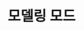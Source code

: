 ---
layout: default
title: 모델링 모드
nav_order: 2
permalink: /docs/assemblies/modeling_modes
parent: 조립품
---